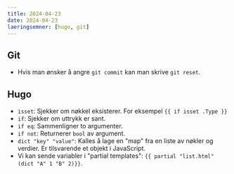 ```yaml
---
title: 2024-04-23
date: 2024-04-23
laeringsemner: [hugo, git]
---
```

## Git
* Hvis man ønsker å angre `git commit` kan man skrive `git reset`.

## Hugo
* `isset`: Sjekker om nøkkel eksisterer. For eksempel `{{ if isset .Type }}`
* `if`: Sjekker om uttrykk er sant.
* `if eq`: Sammenligner to argumenter.
* `if not`: Returnerer `bool` av argument.
* `dict "key" "value"`: Kalles å lage en "map" fra en liste av nøkler og verdier. Er tilsvarende et objekt i JavaScript.
* Vi kan sende variabler i "partial templates": `{{ partial "list.html" (dict "A" 1 "B" 2)}}`.
